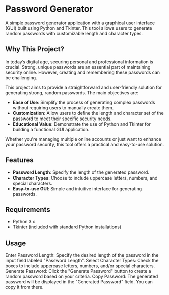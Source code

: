 # Password Generator

A simple password generator application with a graphical user interface (GUI) built using Python and Tkinter. This tool allows users to generate random passwords with customizable length and character types.

## Why This Project?

In today’s digital age, securing personal and professional information is crucial. Strong, unique passwords are an essential part of maintaining security online. However, creating and remembering these passwords can be challenging.

This project aims to provide a straightforward and user-friendly solution for generating strong, random passwords. The main objectives are:

- **Ease of Use**: Simplify the process of generating complex passwords without requiring users to manually create them.
- **Customization**: Allow users to define the length and character set of the password to meet their specific security needs.
- **Educational Value**: Demonstrate the use of Python and Tkinter for building a functional GUI application.

Whether you're managing multiple online accounts or just want to enhance your password security, this tool offers a practical and easy-to-use solution.

## Features

- **Password Length**: Specify the length of the generated password.
- **Character Types**: Choose to include uppercase letters, numbers, and special characters.
- **Easy-to-use GUI**: Simple and intuitive interface for generating passwords.

## Requirements

- Python 3.x
- Tkinter (included with standard Python installations)


## Usage
Enter Password Length: Specify the desired length of the password in the input field labeled "Password Length".
Select Character Types: Check the boxes to include uppercase letters, numbers, and/or special characters.
Generate Password: Click the "Generate Password" button to create a random password based on your criteria.
Copy Password: The generated password will be displayed in the "Generated Password" field. You can copy it from there.
